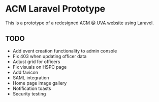 # ACM Laravel Prototype

This is a prototype of a redesigned [ACM @ UVA website](https://acm.cs.virginia.edu) using Laravel.

## TODO

* Add event creation functionality to admin console
* Fix 403 when updating officer data
* Adjust grid for officers
* Fix visuals on HSPC page
* Add favicon
* SAML integration
* Home page image gallery
* Notification toasts
* Security testing
